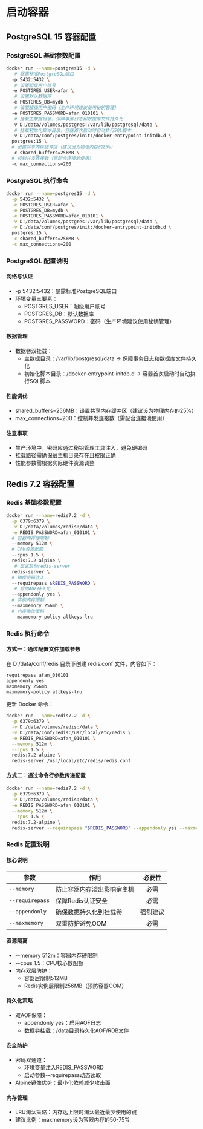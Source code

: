 # 启动容器

## PostgreSQL 15 容器配置

### PostgreSQL 基础参数配置

```bash
docker run --name=postgres15 -d \
   # 暴露标准PostgreSQL端口
  -p 5432:5432 \  
   # 设置超级用户账号
  -e POSTGRES_USER=afan \  
   # 设置默认数据库
  -e POSTGRES_DB=mydb \ 
   # 设置超级用户密码（生产环境建议使用秘钥管理）
  -e POSTGRES_PASSWORD=afan_010101 \ 
   # 挂载主数据目录，保障事务日志和数据库文件持久化
  -v D:/data/volumes/postgres:/var/lib/postgresql/data \ 
   # 挂载初始化脚本目录，容器首次启动时自动执行SQL脚本
  -v D:/data/conf/postgres/init:/docker-entrypoint-initdb.d \ 
  postgres:15 \
  # 设置共享内存缓冲区（建议设为物理内存的25%）
  -c shared_buffers=256MB \  
  # 控制并发连接数（需配合连接池使用）
  -c max_connections=200  
```

### PostgreSQL 执行命令

```bash
docker run --name=postgres15 -d \
  -p 5432:5432 \
  -e POSTGRES_USER=afan \
  -e POSTGRES_DB=mydb \
  -e POSTGRES_PASSWORD=afan_010101 \
  -v D:/data/volumes/postgres:/var/lib/postgresql/data \
  -v D:/data/conf/postgres/init:/docker-entrypoint-initdb.d \
  postgres:15 \
  -c shared_buffers=256MB \
  -c max_connections=200
```

### PostgreSQL 配置说明

#### 网络与认证

- -p 5432:5432：暴露标准PostgreSQL端口
- 环境变量三要素：
  - POSTGRES_USER：超级用户账号
  - POSTGRES_DB：默认数据库
  - POSTGRES_PASSWORD：密码（生产环境建议使用秘钥管理）

#### 数据管理

- 数据卷双挂载：
  - 主数据目录：/var/lib/postgresql/data → 保障事务日志和数据库文件持久化
  - 初始化脚本目录：/docker-entrypoint-initdb.d → 容器首次启动时自动执行SQL脚本

#### 性能调优

- shared_buffers=256MB：设置共享内存缓冲区（建议设为物理内存的25%）
- max_connections=200：控制并发连接数（需配合连接池使用）

#### 注意事项

- 生产环境中，密码应通过秘钥管理工具注入，避免硬编码
- 挂载路径需确保宿主机目录存在且权限正确
- 性能参数需根据实际硬件资源调整

## Redis 7.2 容器配置

### Redis 基础参数配置

```bash
docker run --name=redis7.2 -d \
  -p 6379:6379 \
  -v D:/data/volumes/redis:/data \
  -e REDIS_PASSWORD=afan_010101 \
  # 容器内存硬限制
  --memory 512m \ 
  # CPU资源配额
  --cpus 1.5 \
  redis:7.2-alpine \
   # 显式启动redis-server
  redis-server \
  # 确保密码注入
  --requirepass $REDIS_PASSWORD \
   # 启用AOF持久化
  --appendonly yes \
  # 实例内存限制
  --maxmemory 256mb \
  # 内存淘汰策略
  --maxmemory-policy allkeys-lru
```

### Redis 执行命令

#### 方式一：通过配置文件加载参数

在 D:/data/conf/redis 目录下创建 redis.conf 文件，内容如下：

```txt
requirepass afan_010101
appendonly yes
maxmemory 256mb
maxmemory-policy allkeys-lru
```

更新 Docker 命令：

```bash
docker run --name=redis7.2 -d \
  -p 6379:6379 \
  -v D:/data/volumes/redis:/data \
  -v D:/data/conf/redis:/usr/local/etc/redis \
  -e REDIS_PASSWORD=afan_010101 \
  --memory 512m \
  --cpus 1.5 \
  redis:7.2-alpine \
  redis-server /usr/local/etc/redis/redis.conf
```

#### 方式二：通过命令行参数传递配置

```bash
docker run --name=redis7.2 -d \
  -p 6379:6379 \
  -v D:/data/volumes/redis:/data \
  -e REDIS_PASSWORD=afan_010101 \
  --memory 512m \
  --cpus 1.5 \
  redis:7.2-alpine \
  redis-server --requirepass "$REDIS_PASSWORD" --appendonly yes --maxmemory 256mb --maxmemory-policy allkeys-lru
```

### Redis 配置说明

#### 核心说明

| 参数 | 作用 | 必要性 |
|---|---|:---:|
| `--memory` | 防止容器内存溢出影响宿主机 | 必需 |
| `--requirepass` | 保障Redis认证安全 | 必需 |
| `--appendonly` | 确保数据持久化到挂载卷 | 强烈建议 |
| `--maxmemory` | 双重防护避免OOM | 必需 |

#### 资源隔离

- --memory 512m：容器内存硬限制
- --cpus 1.5：CPU核心数配额
- 内存双层防护：
  - 容器层限制512MB
  - Redis实例层限制256MB（预防容器OOM）

#### 持久化策略

- 双AOF保障：
  - appendonly yes：启用AOF日志
  - 数据卷挂载：/data目录持久化AOF/RDB文件

#### 安全防护

- 密码双通道：
  - 环境变量注入REDIS_PASSWORD
  - 启动参数--requirepass动态读取
- Alpine镜像优势：最小化依赖减少攻击面

#### 内存管理

- LRU淘汰策略：内存达上限时淘汰最近最少使用的键
- 建议比例：maxmemory设为容器内存的50-75%
